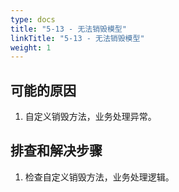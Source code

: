 ```yaml
---
type: docs
title: "5-13 - 无法销毁模型"
linkTitle: "5-13 - 无法销毁模型"
weight: 1
---
```


## 可能的原因

1. 自定义销毁方法，业务处理异常。

## 排查和解决步骤

1. 检查自定义销毁方法，业务处理逻辑。

<p style="margin-top: 3rem;"> </p>